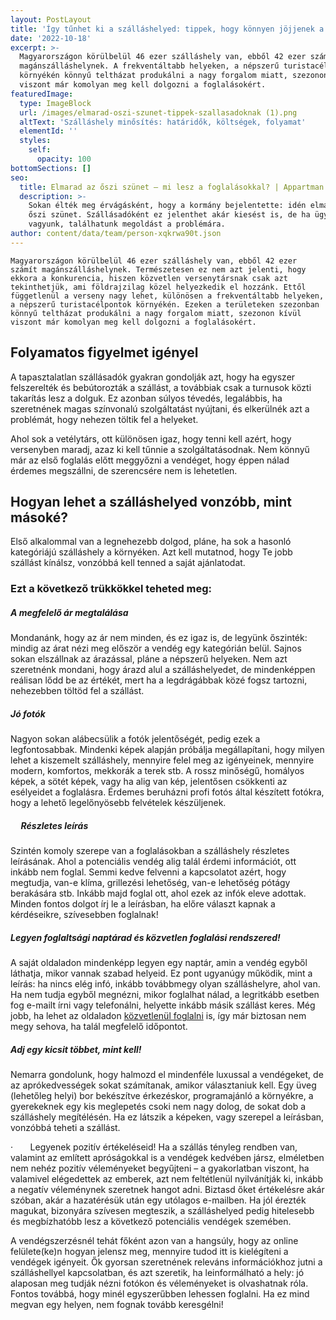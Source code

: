 ```yaml
---
layout: PostLayout
title: 'Így tűnhet ki a szálláshelyed: tippek, hogy könnyen jöjjenek a foglalások'
date: '2022-10-18'
excerpt: >-
  Magyarországon körülbelül 46 ezer szálláshely van, ebből 42 ezer számít
  magánszálláshelynek. A frekventáltabb helyeken, a népszerű turistacélpontok
  környékén könnyű teltházat produkálni a nagy forgalom miatt, szezonon kívül
  viszont már komolyan meg kell dolgozni a foglalásokért.
featuredImage:
  type: ImageBlock
  url: /images/elmarad-oszi-szunet-tippek-szallasadoknak (1).png
  altText: 'Szálláshely minősítés: határidők, költségek, folyamat'
  elementId: ''
  styles:
    self:
      opacity: 100
bottomSections: []
seo:
  title: Elmarad az őszi szünet – mi lesz a foglalásokkal? | Appartman Blog
  description: >-
    Sokan élték meg érvágásként, hogy a kormány bejelentette: idén elmarad az
    őszi szünet. Szállásadóként ez jelenthet akár kiesést is, de ha ügyesek
    vagyunk, találhatunk megoldást a problémára.
author: content/data/team/person-xqkrwa90t.json
---
```

`Magyarországon körülbelül 46
ezer szálláshely van, ebből 42 ezer számít magánszálláshelynek. Természetesen
ez nem azt jelenti, hogy ekkora a konkurencia, hiszen közvetlen versenytársnak
csak azt tekinthetjük, ami földrajzilag közel helyezkedik el hozzánk. Ettől
függetlenül a verseny nagy lehet, különösen a frekventáltabb helyeken, a
népszerű turistacélpontok környékén. Ezeken a területeken szezonban könnyű
teltházat produkálni a nagy forgalom miatt, szezonon kívül viszont már komolyan
meg kell dolgozni a foglalásokért.`

## Folyamatos figyelmet igényel

A tapasztalatlan szállásadók
gyakran gondolják azt, hogy ha egyszer felszerelték és bebútorozták a szállást,
a továbbiak csak a turnusok közti takarítás lesz a dolguk. Ez azonban súlyos
tévedés, legalábbis, ha szeretnének magas színvonalú szolgáltatást nyújtani, és
elkerülnék azt a problémát, hogy nehezen töltik fel a helyeket.

Ahol sok a vetélytárs, ott
különösen igaz, hogy tenni kell azért, hogy versenyben maradj, azaz ki
kell tűnnie a szolgáltatásodnak. Nem könnyű már az első foglalás előtt meggyőzni
a vendéget, hogy éppen nálad érdemes megszállni, de szerencsére nem is
lehetetlen.

## Hogyan lehet a szálláshelyed vonzóbb, mint másoké?

Első alkalommal van a
legnehezebb dolgod, pláne, ha sok a hasonló kategóriájú szálláshely a
környéken. Azt kell mutatnod, hogy Te jobb szállást kínálsz, vonzóbbá
kell tenned a saját ajánlatodat.

### Ezt a következő trükkökkel teheted meg:

##### A megfelelő ár megtalálása

Mondanánk, hogy az ár nem minden, és ez igaz is, de legyünk őszinték: mindig az árat nézi
meg először a vendég egy kategórián belül. Sajnos sokan elszállnak az árazással, pláne a népszerű helyeken. Nem azt szeretnénk mondani, hogy árazd alul a szálláshelyedet, de mindenképpen reálisan lődd be az értékét, mert ha a legdrágábbak közé fogsz tartozni, nehezebben töltöd fel a szállást.

##### Jó fotók 

Nagyon sokan alábecsülik a fotók jelentőségét, pedig ezek a legfontosabbak. Mindenki képek alapján próbálja megállapítani, hogy milyen lehet a kiszemelt szálláshely, mennyire felel meg az igényeinek, mennyire modern, komfortos, mekkorák a terek stb. A rossz minőségű, homályos képek, a sötét képek, vagy ha alig van kép, jelentősen csökkenti az esélyeidet a foglalásra. Érdemes beruházni profi fotós által
készített fotókra, hogy a lehető legelőnyösebb felvételek készüljenek.

#####     &#xA;Részletes leírás

Szintén komoly szerepe van a foglalásokban a szálláshely részletes leírásának. Ahol a potenciális vendég alig talál érdemi információt, ott inkább nem foglal. Semmi kedve felvenni a kapcsolatot azért, hogy megtudja, van-e klíma, grillezési lehetőség, van-e lehetőség pótágy berakására stb. Inkább majd foglal ott, ahol ezek az infók eleve adottak. Minden fontos dolgot írj le a leírásban, ha előre választ kapnak a kérdéseikre, szívesebben foglalnak!

##### Legyen foglaltsági naptárad és közvetlen&#xA;foglalási rendszered! 

A saját oldaladon mindenképp legyen egy naptár, amin a vendég egyből láthatja, mikor vannak szabad helyeid. Ez pont ugyanúgy működik, mint a leírás: ha nincs elég infó, inkább továbbmegy olyan szálláshelyre, ahol van. Ha nem tudja egyből megnézni, mikor foglalhat nálad, a legritkább esetben fog e-mailt írni vagy telefonálni, helyette inkább másik szállást keres. Még jobb, ha lehet az oldaladon [közvetlenül foglalni](https://foglalas.appartman.hu/register) is, így már biztosan nem megy sehova, ha talál megfelelő időpontot.   


##### Adj egy kicsit többet, mint kell! 

Nemarra gondolunk, hogy halmozd el mindenféle luxussal a vendégeket, de az aprókedvességek sokat számítanak, amikor választaniuk kell. Egy üveg (lehetőleg helyi) bor bekészítve érkezéskor, programajánló a környékre, a gyerekeknek egy kis meglepetés csoki nem nagy dolog, de sokat dob a szálláshely megítélésén. Ha ez látszik a képeken, vagy szerepel a leírásban, vonzóbbá teheti a szállást.

·      
Legyenek pozitív értékeléseid! Ha a
szállás tényleg rendben van, valamint az említett apróságokkal is a vendégek
kedvében jársz, elméletben nem nehéz pozitív véleményeket begyűjteni – a
gyakorlatban viszont, ha valamivel elégedettek az emberek, azt nem feltétlenül nyilvánítják
ki, inkább a negatív véleménynek szeretnek hangot adni. Biztasd őket
értékelésre akár szóban, akár a hazatérésük után egy utólagos e-mailben. Ha
jól érezték magukat, bizonyára szívesen megteszik, a szálláshelyed pedig
hitelesebb és megbízhatóbb lesz a következő potenciális vendégek szemében.

A vendégszerzésnél tehát főként
azon van a hangsúly, hogy az online felülete(ke)n hogyan jelensz meg,
mennyire tudod itt is kielégíteni a vendégek igényeit. Ők gyorsan szeretnének
releváns információkhoz jutni a szálláshellyel kapcsolatban, és azt szeretik,
ha leinformálható a hely: jó alaposan meg tudják nézni fotókon és véleményeket
is olvashatnak róla. Fontos továbbá, hogy minél egyszerűbben lehessen
foglalni. Ha ez mind megvan egy helyen, nem fognak tovább keresgélni!
